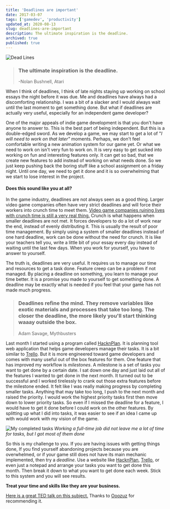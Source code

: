 ```yaml
---
title: 'Deadlines are important'
date: 2017-03-07
tags: ['gamedev', 'productivity']
updated_at: 2020-08-13
slug: deadlines-are-important
description: The ultimate inspiration is the deadline.
archived: true
published: true
---
```


![Dead Lines](https://i.imgur.com/cECxC8A.jpg)

> ### The ultimate inspiration is the deadline.
>
> -Nolan Bushnell, Atari

When I think of deadlines, I think of late nights staying up working on school essays the night before it was due. Me and deadlines have always had a discomforting relationship. I was a bit of a slacker and I would always wait until the last moment to get something done. But what if deadlines are actually very useful, especially for an independent game developer?

One of the major appeals of indie game development is that you don't have anyone to answer to. This is the best part of being independent. But this is a double-edged sword. As we develop a game, we may start to get a lot of "_I will need to work on that later"_ moments. Perhaps, we don't feel comfortable writing a new animation system for our game yet. Or what we need to work on isn't very fun to work on. It is very easy to get sucked into working on fun and interesting features only. It can get so bad, that we create new features to add instead of working on what needs done. So we just keep pushing back the boring stuff like a school assignment on a friday night. Until one day, we need to get it done and it is so overwhelming that we start to lose interest in the project.

#### **Does this sound like you at all?**

In the game industry, deadlines are not always seen as a good thing. Larger video game companies often have very strict deadlines and will force their workers into crunch time to meet them. [Video game companies ruining lives with crunch time is still a very real thing.](https://www.theguardian.com/technology/2015/feb/18/crunched-games-industry-exploiting-workforce-ea-spouse-software) Crunch is what happens when smaller deadlines are not met. It forces developers to do a lot of work near the end, instead of evenly distributing it. This is usually the result of poor time management. By simply using a system of smaller deadlines instead of one hard deadline, work can be done without the need for crunch. It is like your teachers tell you, write a little bit of your essay every day instead of waiting until the last few days. When you work for yourself, you have to answer to yourself.

The truth is, deadlines are very useful. It requires us to manage our time and resources to get a task done. Feature creep can be a problem if not managed. By placing a deadline on something, you learn to manage your time better. It is a promise you made to yourself to get something done. A deadline may be exactly what is needed if you feel that your game has not made much progress.

> ### Deadlines refine the mind. They remove variables like exotic materials and processes that take too long. The closer the deadline, the more likely you'll start thinking waaay outside the box.
>
> Adam Savage, Mythbusters

Last month I started using a program called [HacknPlan](https://hacknplan.com/). It is planning tool web application that helps game developers manage their tasks. It is a bit similar to [Trello](https://trello.com). But it is more engineered toward game developers and comes with many useful out of the box features for them. One feature that has improved my workflow is _milestones_. A milestone is a set of tasks you want to get done by a certain date. I sat down one day and just laid out all of the features I wanted to get done in the next month. It turned out to be successful and I worked tirelessly to crank out those extra features before the milestone ended. It felt like I was really making progress by completing smaller tasks. Anything that may take too long, I push to the next month and raised the priority. I would work the highest priority tasks first then move down to lower priority tasks. So even if I missed the deadline for a feature, I would have to get it done before I could work on the other features. By splitting up what I did into tasks, it was easier to see if an idea I came up with would work with my vision of the game.

![My completed tasks](https://i.imgur.com/2qgfXNf.png)
_Working a full-time job did not leave me a lot of time for tasks, but I got most of them done_

So this is my challenge to you. If you are having issues with getting things done, If you find yourself abandoning projects because you are overwhelmed, or if your game still does not have its main mechanic implemented, then try a _deadline_. Use a website like [HacknPlan](https://hacknplan.com/), [Trello](https://trello.com), or even just a notepad and arrange your tasks you want to get done this month. Then break it down to what you want to get done each week. Stick to this system and you will see results.

**Treat your time and skills like they are your business.**

[Here is a great TED talk on this subject.](https://www.ted.com/talks/tim_urban_inside_the_mind_of_a_master_procrastinator) Thanks to [Ooozuz](https://www.reddit.com/user/Ooozuz) for recommending it.
